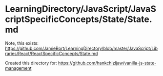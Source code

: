 # LearningDirectory/JavaScript/JavaScriptSpecificConcepts/State/State.md

Note, this exists:
https://github.com/JamieBort/LearningDirectory/blob/master/JavaScript/Libraries/React/ReactSpecificConcepts/State.md

Created this directory for:
https://github.com/hankchizljaw/vanilla-js-state-management